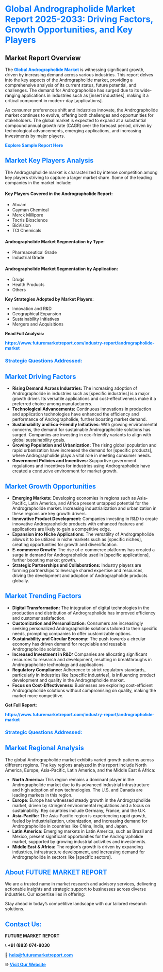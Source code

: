 <h1 style="color: #007BFF;">Global Andrographolide Market Report 2025-2033: Driving Factors, Growth Opportunities, and Key Players</h1>

<section id="overview">
<h2>Market Report Overview</h2>
<p>The <a href="https://www.futuremarketreport.com/industry-report/andrographolide-market" style="color: #007BFF; text-decoration: none;"><strong>Global Andrographolide Market</strong></a> is witnessing significant growth, driven by increasing demand across various industries. This report delves into the key aspects of the Andrographolide market, providing a comprehensive analysis of its current status, future potential, and challenges. The demand for Andrographolide has surged due to its wide-ranging applications in industries such as [insert industries], making it a critical component in modern-day [applications].</p>
<p>As consumer preferences shift and industries innovate, the Andrographolide market continues to evolve, offering both challenges and opportunities for stakeholders. The global market is expected to expand at a substantial compound annual growth rate (CAGR) over the forecast period, driven by technological advancements, emerging applications, and increasing investments by major players.</p>
</section>

<section id="overview">
<p><a href="https://www.futuremarketreport.com/request-sample/reportId=84078" style="color: #007BFF; text-decoration: none;"><strong>Explore Sample Report Here</strong></a></p>
</section>

<section id="key-players">
<h2 style="color: #007BFF;">Market Key Players Analysis</h2>
<p>The Andrographolide market is characterized by intense competition among key players striving to capture a larger market share. Some of the leading companies in the market include:</p>
<h4>Key Players Covered in the Andrographolide Report:</h4>
<ul><li>Abcam</li><li>Cayman Chemical</li><li>Merck Millipore</li><li>Tocris Bioscience</li><li>BioVision</li><li>TCI Chemicals</li></ul>
<h4>Andrographolide Market Segmentation by Type:</h4>
<ul><li>Pharmaceutical Grade</li><li>Industrial Grade</li></ul>

<h4>Andrographolide Market Segmentation by Application:</h4>
<ul><li>Drugs</li><li>Health Products</li><li>Others</li></ul>
<p><strong>Key Strategies Adopted by Market Players:</strong></p>
<ul>
<li>Innovation and R&D</li>
<li>Geographical Expansion</li>
<li>Sustainability Initiatives</li>
<li>Mergers and Acquisitions</li>
</ul>
</section>

<section>
<p><strong>Read Full Analysis: </strong></p><a href="https://www.futuremarketreport.com/industry-report/andrographolide-market" style="color: #007BFF; text-decoration: none;"><strong>https://www.futuremarketreport.com/industry-report/andrographolide-market</strong></a>
<h3 style="color: #007BFF;">Strategic Questions Addressed:</h3>
</section>

<section id="driving-factors">
<h2 style="color: #007BFF;">Market Driving Factors</h2>
<ul>
<li><strong>Rising Demand Across Industries:</strong> The increasing adoption of Andrographolide in industries such as [specific industries] is a major growth driver. Its versatile applications and cost-effectiveness make it a preferred choice among manufacturers.</li>
<li><strong>Technological Advancements:</strong> Continuous innovations in production and application technologies have enhanced the efficiency and performance of Andrographolide, further boosting market demand.</li>
<li><strong>Sustainability and Eco-Friendly Initiatives:</strong> With growing environmental concerns, the demand for sustainable Andrographolide solutions has surged. Companies are investing in eco-friendly variants to align with global sustainability goals.</li>
<li><strong>Growing Population and Urbanization:</strong> The rising global population and rapid urbanization have increased the demand for [specific products], where Andrographolide plays a vital role in meeting consumer needs.</li>
<li><strong>Government Policies and Incentives:</strong> Supportive government regulations and incentives for industries using Andrographolide have created a conducive environment for market growth.</li>
</ul>
</section>

<section id="growth-opportunities">
<h2 style="color: #007BFF;">Market Growth Opportunities</h2>
<ul>
<li><strong>Emerging Markets:</strong> Developing economies in regions such as Asia-Pacific, Latin America, and Africa present untapped potential for the Andrographolide market. Increasing industrialization and urbanization in these regions are key growth drivers.</li>
<li><strong>Innovative Product Development:</strong> Companies investing in R&D to create innovative Andrographolide products with enhanced features and applications are likely to gain a competitive edge.</li>
<li><strong>Expansion into Niche Applications:</strong> The versatility of Andrographolide allows it to be utilized in niche markets such as [specific niches], creating opportunities for growth and diversification.</li>
<li><strong>E-commerce Growth:</strong> The rise of e-commerce platforms has created a surge in demand for Andrographolide used in [specific applications], further boosting market growth.</li>
<li><strong>Strategic Partnerships and Collaborations:</strong> Industry players are forming partnerships to leverage shared expertise and resources, driving the development and adoption of Andrographolide products globally.</li>
</ul>
</section>

<section id="trending-factors">
<h2 style="color: #007BFF;">Market Trending Factors</h2>
<ul>
<li><strong>Digital Transformation:</strong> The integration of digital technologies in the production and distribution of Andrographolide has improved efficiency and customer satisfaction.</li>
<li><strong>Customization and Personalization:</strong> Consumers are increasingly seeking personalized Andrographolide solutions tailored to their specific needs, prompting companies to offer customizable options.</li>
<li><strong>Sustainability and Circular Economy:</strong> The push towards a circular economy has driven demand for recyclable and reusable Andrographolide solutions.</li>
<li><strong>Increased Investment in R&D:</strong> Companies are allocating significant resources to research and development, resulting in breakthroughs in Andrographolide technology and applications.</li>
<li><strong>Regulatory Compliance:</strong> Adherence to strict regulatory standards, particularly in industries like [specific industries], is influencing product development and quality in the Andrographolide market.</li>
<li><strong>Focus on Cost-Effectiveness:</strong> Businesses are exploring cost-efficient Andrographolide solutions without compromising on quality, making the market more competitive.</li>
</ul>
</section>

<section>
<p><strong>Get Full Report: </strong></p><a href="https://www.futuremarketreport.com/industry-report/andrographolide-market" style="color: #007BFF; text-decoration: none;"><strong>https://www.futuremarketreport.com/industry-report/andrographolide-market</strong></a>
<h3 style="color: #007BFF;">Strategic Questions Addressed:</h3>
</section>


<section id="regional-analysis">
<h2 style="color: #007BFF;">Market Regional Analysis</h2>
<p>The global Andrographolide market exhibits varied growth patterns across different regions. The key regions analyzed in this report include North America, Europe, Asia-Pacific, Latin America, and the Middle East & Africa:</p>
<ul>
<li><strong>North America:</strong> This region remains a dominant player in the Andrographolide market due to its advanced industrial infrastructure and high adoption of new technologies. The U.S. and Canada are leading markets in this region.</li>
<li><strong>Europe:</strong> Europe has witnessed steady growth in the Andrographolide market, driven by stringent environmental regulations and a focus on sustainability. Key countries include Germany, France, and the U.K.</li>
<li><strong>Asia-Pacific:</strong> The Asia-Pacific region is experiencing rapid growth, fueled by industrialization, urbanization, and increasing demand for Andrographolide in countries like China, India, and Japan.</li>
<li><strong>Latin America:</strong> Emerging markets in Latin America, such as Brazil and Mexico, present significant opportunities for the Andrographolide market, supported by growing industrial activities and investments.</li>
<li><strong>Middle East & Africa:</strong> The region’s growth is driven by expanding industries, infrastructure development, and increasing demand for Andrographolide in sectors like [specific sectors].</li>
</ul>
</section>

<footer>
<h2 style="color: #007BFF;">About FUTURE MARKET REPORT</h2>
<p>We are a trusted name in market research and advisory services, delivering actionable insights and strategic support to businesses across diverse industries. Our expertise lies in offering:</p>

<p>Stay ahead in today’s competitive landscape with our tailored research solutions.</p>

<h2 style="color: #007BFF;">Contact Us:</h2>
<p><strong>FUTURE MARKET REPORT</strong></p>
<p>📞 <strong>+91 (883) 074-8030</strong></p>
<p>📧 <strong><a href="mailto:help@futuremarketreport.com" style="color: #007BFF;">help@futuremarketreport.com</a></strong></p>
<p>🌐 <strong><a href="https://www.futuremarketreport.com/" style="color: #007BFF;">Visit Our Website</a></strong></p>
</footer>